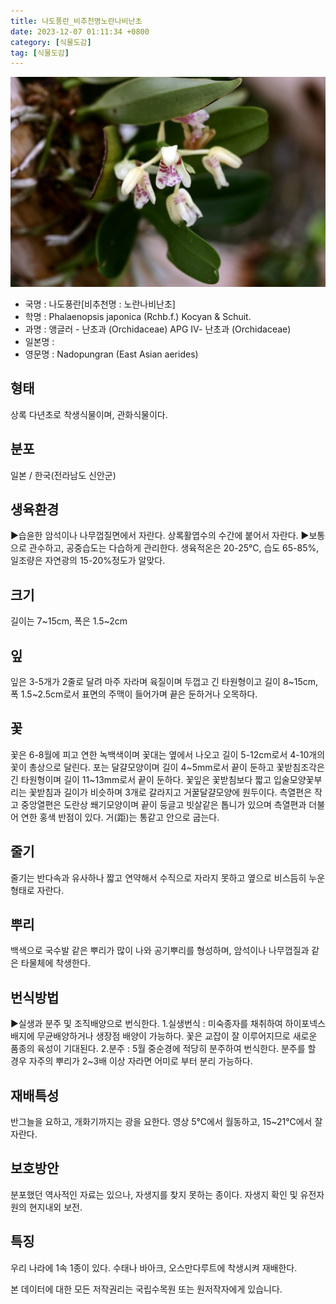 ```yaml
---
title: 나도풍란_비추천명노란나비난초
date: 2023-12-07 01:11:34 +0800
category: [식물도감]
tag: [식물도감]
---
```




![나도풍란[비추천명 : 노란나비난초]](/assets/img/fileUpload/plants/basic/Orchidaceae/Aerides/6197/6197_1_th2.jpg)
- 국명 : 나도풍란[비추천명 : 노란나비난초]
- 학명 : Phalaenopsis japonica (Rchb.f.) Kocyan & Schuit.
- 과명 : 앵글러 - 난초과 (Orchidaceae) APG Ⅳ- 난초과 (Orchidaceae)
- 일본명 : 
- 영문명 : Nadopungran (East Asian aerides)


## 형태
상록 다년초로 착생식물이며, 관화식물이다.
## 분포
일본 / 한국(전라남도 신안군) 
## 생육환경
▶습윤한 암석이나 나무껍질면에서 자란다. 상록활엽수의 수간에 붙어서 자란다. 
▶보통으로 관수하고, 공중습도는 다습하게 관리한다. 생육적온은 20-25℃, 습도 65-85%, 일조량은 자연광의 15-20%정도가 알맞다.
## 크기
길이는 7~15cm, 폭은 1.5~2cm
## 잎
잎은 3-5개가 2줄로 달려 마주 자라며 육질이며 두껍고 긴 타원형이고 길이 8~15cm, 폭 1.5~2.5cm로서 표면의 주맥이 들어가며 끝은 둔하거나 오목하다.
## 꽃
꽃은 6-8월에 피고 연한 녹백색이며 꽃대는 옆에서 나오고 길이 5-12cm로서 4-10개의 꽃이 총상으로 달린다. 포는 달걀모양이며 길이 4~5mm로서 끝이 둔하고 꽃받침조각은 긴 타원형이며 길이 11~13mm로서 끝이 둔하다. 꽃잎은 꽃받침보다 짧고 입술모양꽃부리는 꽃받침과 길이가 비슷하며 3개로 갈라지고 거꿀달걀모양에 원두이다. 측열편은 작고 중앙열편은 도란상 쐐기모양이며 끝이 둥글고 빗살같은 톱니가 있으며 측열편과 더불어 연한 홍색 반점이 있다. 거(距)는 통같고 안으로 굽는다.
## 줄기
줄기는 반다속과 유사하나 짧고 연약해서 수직으로 자라지 못하고 옆으로 비스듬히 누운 형태로 자란다.
## 뿌리
백색으로 국수발 같은 뿌리가 많이 나와 공기뿌리를 형성하며, 암석이나 나무껍질과 같은 타물체에 착생한다.
## 번식방법
▶실생과 분주 및 조직배양으로 번식한다. 
1.실생번식 : 미숙종자를 채취하여 하이포넥스 배지에 무균배양하거나 생장점 배양이 가능하다. 꽃은 교잡이 잘 이루어지므로 새로운 품종의 육성이 기대된다. 
2.분주 : 5월 중순경에 적당히 분주하여 번식한다. 분주를 할 경우 자주의 뿌리가 2~3배 이상 자라면 어미로 부터 분리 가능하다.
## 재배특성
반그늘을 요하고, 개화기까지는 광을 요한다. 영상 5℃에서 월동하고, 15~21℃에서 잘 자란다.
## 보호방안
분포했던 역사적인 자료는 있으나, 자생지를 찾지 못하는 종이다. 자생지 확인 및 유전자원의 현지내외 보전.
## 특징
우리 나라에 1속 1종이 있다. 수태나 바아크, 오스만다루트에 착생시켜 재배한다.






본 데이터에 대한 모든 저작권리는 국립수목원 또는 원저작자에게 있습니다.
